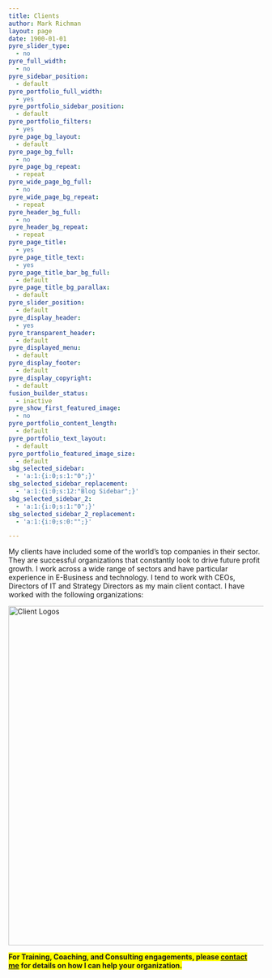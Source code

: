 ```yaml
---
title: Clients
author: Mark Richman
layout: page
date: 1900-01-01
pyre_slider_type:
  - no
pyre_full_width:
  - no
pyre_sidebar_position:
  - default
pyre_portfolio_full_width:
  - yes
pyre_portfolio_sidebar_position:
  - default
pyre_portfolio_filters:
  - yes
pyre_page_bg_layout:
  - default
pyre_page_bg_full:
  - no
pyre_page_bg_repeat:
  - repeat
pyre_wide_page_bg_full:
  - no
pyre_wide_page_bg_repeat:
  - repeat
pyre_header_bg_full:
  - no
pyre_header_bg_repeat:
  - repeat
pyre_page_title:
  - yes
pyre_page_title_text:
  - yes
pyre_page_title_bar_bg_full:
  - default
pyre_page_title_bg_parallax:
  - default
pyre_slider_position:
  - default
pyre_display_header:
  - yes
pyre_transparent_header:
  - default
pyre_displayed_menu:
  - default
pyre_display_footer:
  - default
pyre_display_copyright:
  - default
fusion_builder_status:
  - inactive
pyre_show_first_featured_image:
  - no
pyre_portfolio_content_length:
  - default
pyre_portfolio_text_layout:
  - default
pyre_portfolio_featured_image_size:
  - default
sbg_selected_sidebar:
  - 'a:1:{i:0;s:1:"0";}'
sbg_selected_sidebar_replacement:
  - 'a:1:{i:0;s:12:"Blog Sidebar";}'
sbg_selected_sidebar_2:
  - 'a:1:{i:0;s:1:"0";}'
sbg_selected_sidebar_2_replacement:
  - 'a:1:{i:0;s:0:"";}'

---
```

My clients have included some of the world’s top companies in their sector. They are successful organizations that constantly look to drive future profit growth. I work across a wide range of sectors and have particular experience in E-Business and technology. I tend to work with CEOs, Directors of IT and Strategy Directors as my main client contact. I have worked with the following organizations:

<img class="alignnone size-large wp-image-602" src="http://www.markrichman.com/wp-content/uploads/2014/11/client-logos-1024x1024.png" alt="Client Logos" width="669" height="669" srcset="http://www.markrichman.com/wp-content/uploads/2014/11/client-logos-66x66.png 66w, http://www.markrichman.com/wp-content/uploads/2014/11/client-logos-150x150.png 150w, http://www.markrichman.com/wp-content/uploads/2014/11/client-logos-300x300.png 300w, http://www.markrichman.com/wp-content/uploads/2014/11/client-logos-1024x1024.png 1024w" sizes="(max-width: 669px) 100vw, 669px" />

<!--

<ul>
	
<li><a href="http://www.affinity.com">Affinity Internet</a></li>


	
<li><a href="http://www.chaplikcardiology.com/">Alexander Chaplik, MD</a></li>


	
<li><a href="http://www.alpeng.com/">Alpine Engineered Products</a></li>


	
<li><a href="http://www.autonation.com">AutoNation</a></li>


	
<li><a href="http://www.burgerking.com">Burger King Corporation</a></li>


	
<li><a title="Campus Management Corporation" href="http://www.campusmanagement.com/" target="_blank">Campus Management Corporation</a></li>


	
<li><a href="http://www.usa.canon.com">Canon U.S.A.</a></li>


	
<li><a href="http://www.choicepoint.com">ChoicePoint</a></li>


	
<li><a href="http://www.ca.com">Computer Associates</a></li>


	
<li><a href="http://www.directinsite.com/">Computer Concepts Corporation</a></li>


	
<li>Coral Petroleum</li>


	
<li>Crystal Petroleum</li>


	
<li><a href="http://www.dmrglobal.com/">DMR Global</a></li>


	
<li>Eagle Petroleum</li>


	
<li><a href="http://investing.businessweek.com/research/stocks/private/snapshot.asp?privcapId=123966">Encore Development</a></li>


	
<li><a href="http://investing.businessweek.com/research/stocks/private/snapshot.asp?privcapId=740952">Fusive.com</a></li>


	
<li><a href="http://www.gate.com">Gate.com</a></li>


	
<li><a href="http://www.goal.com">Goal.com</a></li>


	
<li><a href="http://www.crunchbase.com/company/health-benefits-direct">Health Benefits Direct</a></li>


	
<li><a href="http://www.hostway.com">Hostway Corporation</a></li>


	
<li><a href="http://www.jmfamily.com">JM Family Enterprises</a></li>


	
<li><a href="http://www.jtech.com">JTech Communications</a></li>


	
<li><a href="http://www.mixedmediafusion.com/">Mixed Media Fusion</a></li>


	
<li><a href="https://designjournalmag.com/companies/detail/3006-mobelform">Mobelform</a></li>


	
<li><a href="http://www.nutri-health.com">Nutri-Health Supplements</a></li>


	
<li><a href="http://www.verio.com">NTT/VERIO</a></li>


	
<li><a href="http://www.officedepot.com">Office Depot</a></li>


	
<li><a href="http://www.partsbase.com">PartsBase.com</a></li>


	
<li><a href="http://www.raynaberg.com">Rayna Berg</a></li>


	
<li><a href="http://www.cpraedfirstaidinstructor.com">Rodrigo McDermott</a></li>


	
<li><a href="http://www.bizjournals.com/southflorida/stories/2000/11/06/daily19.html">Registry Magic</a></li>


	
<li><a href="http://www.cpraedfirstaidinstructor.com">Rodrigo McDermott</a></li>


	
<li><a href="https://plus.google.com/111129950011236103144/about?gl=us&hl=en">Sample Tire</a></li>


	
<li><a href="http://www.singerasset.com/">Singer Asset Finance</a></li>


	
<li><a href="http://investing.businessweek.com/research/stocks/private/snapshot.asp?privcapId=2721879">SoftMountain, Inc.</a></li>


	
<li><a href="http://www.stonybrookmedicine.edu/">SUNY Stony Brook Health Sciences Center</a></li>


	
<li><a href="http://www.valueweb.com">ValueWeb</a></li>


	
<li><a href="http://www.vitacost.com">Vitacost.com</a></li>


	
<li><a href="http://www.wealthmsi.com">Wealth Management Systems</a></li>


</ul>


-->

<span style="background-color: #ffff00; font-weight: bold;">For Training, Coaching, and Consulting engagements, please <a title="Contact" href="http://www.markrichman.com/contact">contact me</a> for details on how I can help your organization.</span>